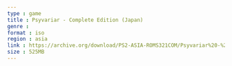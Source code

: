```yaml
---
type : game
title : Psyvariar - Complete Edition (Japan)
genre : 
format : iso
region : asia
link : https://archive.org/download/PS2-ASIA-ROMS321COM/Psyvariar%20-%20Complete%20Edition%20%28Japan%29.7z
size : 525MB
---
```

